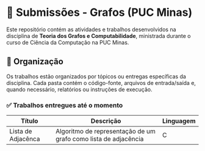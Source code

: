 # 🧠 Submissões - Grafos (PUC Minas)

Este repositório contém as atividades e trabalhos desenvolvidos na disciplina de **Teoria dos Grafos e Computabilidade**, ministrada durante o curso de Ciência da Computação na PUC Minas.

## 📂 Organização

Os trabalhos estão organizados por tópicos ou entregas específicas da disciplina. Cada pasta contém o código-fonte, arquivos de entrada/saída e, quando necessário, relatórios ou instruções de execução.

### ✅ Trabalhos entregues até o momento

| Título | Descrição | Linguagem |
|--------|-----------|-----------|
|Lista de Adjacênca|Algoritmo de representação de um grafo como lista de adjacência|C|
